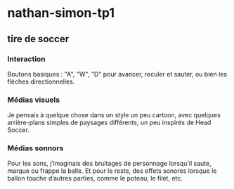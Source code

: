 # nathan-simon-tp1

## tire de soccer

### Interaction

Boutons basiques : "A", "W", "D" pour avancer, reculer et sauter, ou bien les flèches directionnelles.

### Médias visuels

Je pensais à quelque chose dans un style un peu cartoon, avec quelques arrière-plans simples de paysages différents, un peu inspirés de Head Soccer.

### Médias sonnors

Pour les sons, j’imaginais des bruitages de personnage lorsqu’il saute, marque ou frappe la balle.
Et pour le reste, des effets sonores lorsque le ballon touche d’autres parties, comme le poteau, le filet, etc.






